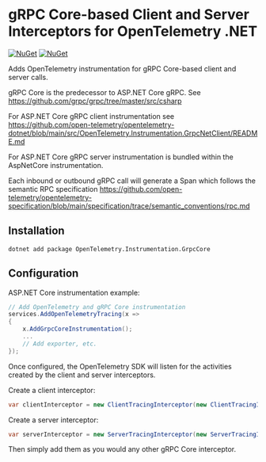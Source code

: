 # gRPC Core-based Client and Server Interceptors for OpenTelemetry .NET

[![NuGet](https://img.shields.io/nuget/v/OpenTelemetry.Instrumentation.GrpcCore.svg)](https://www.nuget.org/packages/OpenTelemetry.Instrumentation.GrpcCore)
[![NuGet](https://img.shields.io/nuget/dt/OpenTelemetry.Instrumentation.GrpcCore.svg)](https://www.nuget.org/packages/OpenTelemetry.Instrumentation.GrpcCore)

Adds OpenTelemetry instrumentation for gRPC Core-based client and server calls.

gRPC Core is the predecessor to ASP.NET Core gRPC. See <https://github.com/grpc/grpc/tree/master/src/csharp>

For ASP.NET Core gRPC client instrumentation see <https://github.com/open-telemetry/opentelemetry-dotnet/blob/main/src/OpenTelemetry.Instrumentation.GrpcNetClient/README.md>

For ASP.NET Core gRPC server instrumentation is bundled within the AspNetCore
instrumentation.

Each inbound or outbound gRPC call will generate a Span which follows the
semantic RPC specification <https://github.com/open-telemetry/opentelemetry-specification/blob/main/specification/trace/semantic_conventions/rpc.md>

## Installation

```shell
dotnet add package OpenTelemetry.Instrumentation.GrpcCore
```

## Configuration

ASP.NET Core instrumentation example:

```csharp
// Add OpenTelemetry and gRPC Core instrumentation
services.AddOpenTelemetryTracing(x =>
{
    x.AddGrpcCoreInstrumentation();
    ...
    // Add exporter, etc.
});
```

Once configured, the OpenTelemetry SDK will listen for the activities created
by the client and server interceptors.

Create a client interceptor:

```csharp
var clientInterceptor = new ClientTracingInterceptor(new ClientTracingInterceptorOptions());
```

Create a server interceptor:

```csharp
var serverInterceptor = new ServerTracingInterceptor(new ServerTracingInterceptorOptions());
```

Then simply add them as you would any other gRPC Core interceptor.
